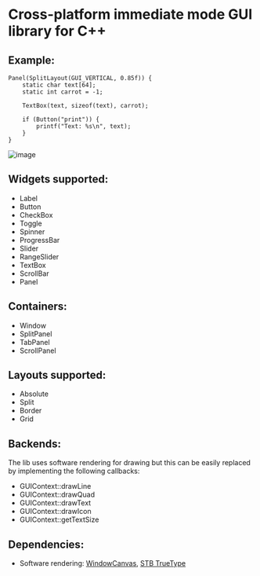 # Cross-platform immediate mode GUI library for C++

## Example:
```
Panel(SplitLayout(GUI_VERTICAL, 0.85f)) {
    static char text[64];
    static int carrot = -1;

    TextBox(text, sizeof(text), carrot);

    if (Button("print")) {
        printf("Text: %s\n", text);
    }
}
```

![image](https://github.com/user-attachments/assets/227c2d4c-94e2-4ec1-8e1f-bb6a49fce9e0)


## Widgets supported:
- Label
- Button
- CheckBox
- Toggle
- Spinner
- ProgressBar
- Slider
- RangeSlider
- TextBox
- ScrollBar
- Panel

## Containers:
- Window
- SplitPanel
- TabPanel
- ScrollPanel

## Layouts supported:
- Absolute
- Split
- Border
- Grid

## Backends:
The lib uses software rendering for drawing but this can be easily replaced by implementing the following callbacks:
- GUIContext::drawLine
- GUIContext::drawQuad
- GUIContext::drawText
- GUIContext::drawIcon
- GUIContext::getTextSize

## Dependencies:
- Software rendering: [WindowCanvas](https://github.com/Florinacho/WindowCanvas), [STB TrueType](https://github.com/nothings/stb)
